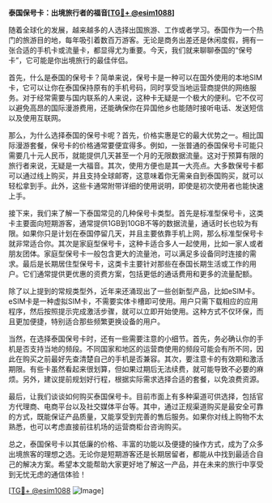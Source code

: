 **泰国保号卡：出境旅行者的福音[[TG💪+ @esim1088](https://t.me/s/esim1088)]**

随着全球化的发展，越来越多的人选择出国旅游、工作或者学习。泰国作为一个热门的旅游目的地，每年吸引着数百万游客。无论是商务出差还是休闲度假，拥有一张合适的手机卡或流量卡，都显得尤为重要。今天，我们就来聊聊泰国的“保号卡”，它可能是你出境旅行的最佳伴侣。

首先，什么是泰国的保号卡？简单来说，保号卡是一种可以在国外使用的本地SIM卡，它可以让你在泰国保持原有的手机号码，同时享受当地运营商提供的网络服务。对于经常需要与国内联系的人来说，这种卡无疑是一个极大的便利。它不仅可以避免高昂的国际漫游费用，还能确保你在异国他乡也能随时接听电话、发送短信以及使用互联网。

那么，为什么选择泰国的保号卡呢？首先，价格实惠是它的最大优势之一。相比国际漫游套餐，保号卡的价格通常要便宜得多。例如，一张普通的泰国保号卡可能只需要几十元人民币，就能提供几天甚至一个月的无限数据流量。这对于预算有限的旅行者来说，无疑是一大福音。其次，使用方便也是其一大亮点。大多数保号卡都可以通过线上购买，并且支持全球邮寄，这意味着你无需亲自到泰国购买，就可以轻松拿到手。此外，这些卡通常附带详细的使用说明，即使是初次使用者也能快速上手。

接下来，我们来了解一下泰国常见的几种保号卡类型。首先是标准型保号卡，这类卡主要面向短期游客，通常提供1GB到10GB不等的数据流量，通话时长也较为有限。如果你只是计划在泰国停留几天，并且主要依靠手机上网，那么标准型保号卡就非常适合你。其次是家庭型保号卡，这种卡适合多人一起使用，比如一家人或者朋友团体。家庭型保号卡一般包含更大的流量池，可以满足多设备同时连接的需求。最后是长期居住型保号卡，这类卡主要针对那些在泰国长期生活或工作的用户。它们通常提供更优惠的资费方案，包括更低的通话费用和更多的流量配额。

除了以上提到的常规类型外，近年来还涌现出了一些创新型产品，比如eSIM卡。eSIM卡是一种虚拟SIM卡，不需要实体卡槽即可使用。用户只需下载相应的应用程序，然后按照提示完成激活步骤，就可以立即开始使用。这种方式不仅环保，而且更加便捷，特别适合那些频繁更换设备的用户。

当然，在选择泰国保号卡时，还有一些需要注意的小细节。首先，务必确认你的手机是否支持当地的频段。不同国家和地区的运营商使用的频段可能会有所不同，因此在购买之前最好先查清楚自己的手机是否兼容。其次，要注意卡的有效期和激活期限。有些卡虽然看起来很划算，但如果过期后无法续费，就可能导致不必要的麻烦。另外，建议提前规划好行程，根据实际需求选择合适的套餐，以免浪费资源。

最后，让我们谈谈如何购买泰国保号卡。目前市面上有多种渠道可供选择，包括官方代理商、电商平台以及社交媒体平台等。其中，通过正规渠道购买是最安全可靠的方式，既能保证产品质量，又能享受到完善的售后服务。如果你对线上购物不太熟悉，也可以考虑直接前往机场的运营商柜台咨询购买。

总之，泰国保号卡以其低廉的价格、丰富的功能以及便捷的操作方式，成为了众多出境旅客的理想之选。无论你是短期游客还是长期居留者，都能从中找到最适合自己的解决方案。希望本文能帮助大家更好地了解这一产品，并在未来的旅行中享受到无忧无虑的通信体验！

[[TG💪+ @esim1088](https://t.me/s/esim1088) ![Image](https://i.postimg.cc/4NQfJmqS/Snipaste-2025-05-13-00-14-12.png)]
